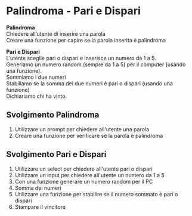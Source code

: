 Palindroma - Pari e Dispari
===
**Palindroma**  
Chiedere all’utente di inserire una parola  
Creare una funzione per capire se la parola inserita è palindroma  

**Pari e Dispari**  
L’utente sceglie pari o dispari e inserisce un numero da 1 a 5.  
Generiamo un numero random (sempre da 1 a 5) per il computer (usando una funzione).  
Sommiamo i due numeri  
Stabiliamo se la somma dei due numeri è pari o dispari (usando una funzione)  
Dichiariamo chi ha vinto.  

## Svolgimento Palindroma  
1. Utilizzare un prompt per chiedere all'utente una parola
2. Creare una funzione per verificare se la parola è palindroma

## Svolgimento Pari e Dispari  
1. Utilizzare un select per chiedere all'utente pari o dispari
2. Utilizzare un input per chiedere all'utente un numero da 1 a 5
3. Con una funzione generare un numero random per il PC
4. Somma dei numeri
5. Utilizzare una funzione per stabilire se il numero sommato è pari o dispari
6. Stampare il vincitore


